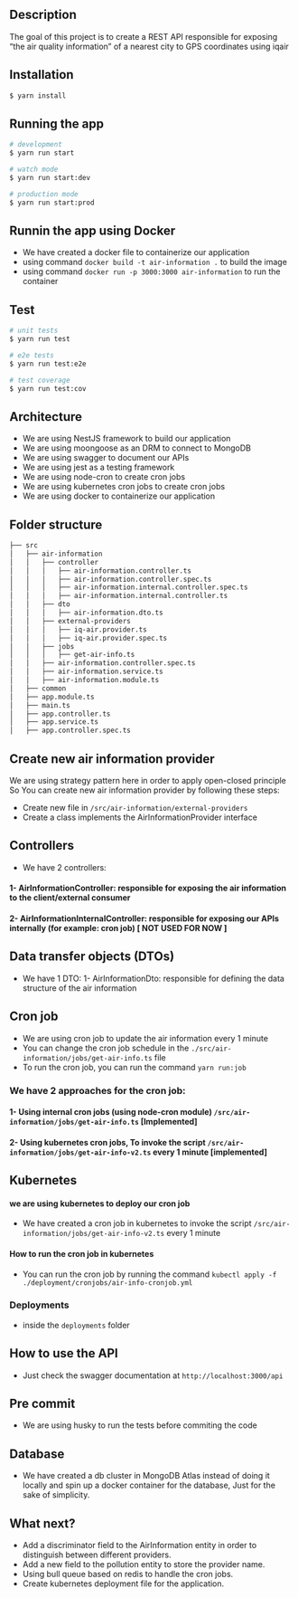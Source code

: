 ## Description

The goal of this project is to create a REST API responsible for exposing “the air
quality information” of a nearest city to GPS coordinates using iqair
## Installation

```bash
$ yarn install
```

## Running the app

```bash
# development
$ yarn run start

# watch mode
$ yarn run start:dev

# production mode
$ yarn run start:prod
```

## Runnin the app using Docker
- We have created a docker file to containerize our application
- using command ```docker build -t air-information .``` to build the image
- using command ```docker run -p 3000:3000 air-information``` to run the container


## Test

```bash
# unit tests
$ yarn run test

# e2e tests
$ yarn run test:e2e

# test coverage
$ yarn run test:cov
```



## Architecture
- We are using NestJS framework to build our application
- We are using moongoose as an DRM to connect to MongoDB
- We are using swagger to document our APIs
- We are using jest as a testing framework
- We are using node-cron to create cron jobs
- We are using kubernetes cron jobs to create cron jobs
- We are using docker to containerize our application

## Folder structure
```bash
├── src
│   ├── air-information
│   │   ├── controller
│   │   │   ├── air-information.controller.ts
│   │   │   ├── air-information.controller.spec.ts
│   │   │   ├── air-information.internal.controller.spec.ts
│   │   │   ├── air-information.internal.controller.ts
│   │   ├── dto
│   │   │   ├── air-information.dto.ts
│   │   ├── external-providers
│   │   │   ├── iq-air.provider.ts
│   │   │   ├── iq-air.provider.spec.ts
│   │   ├── jobs
│   │   │   ├── get-air-info.ts
│   │   ├── air-information.controller.spec.ts
│   │   ├── air-information.service.ts
│   │   ├── air-information.module.ts
│   ├── common
│   ├── app.module.ts
│   ├── main.ts
│   ├── app.controller.ts
│   ├── app.service.ts
│   ├── app.controller.spec.ts
```

## Create new air information provider
We are using strategy pattern here in order to apply open-closed principle
So You can create new air information provider by following these steps:

- Create new file in ```/src/air-information/external-providers```
- Create a class implements the AirInformationProvider interface


## Controllers
- We have 2 controllers:
#### 1- AirInformationController: responsible for exposing the air information to the client/external consumer
#### 2- AirInformationInternalController: responsible for exposing our APIs internally (for example: cron job) [ NOT USED FOR NOW ]

## Data transfer objects (DTOs)
- We have 1 DTO: 
1- AirInformationDto: responsible for defining the data structure of the air information

## Cron job
- We are using cron job to update the air information every 1 minute
- You can change the cron job schedule in the ```./src/air-information/jobs/get-air-info.ts``` file
- To run the cron job, you can run the command ```yarn run:job```
### We have 2 approaches for the cron job:
#### 1- Using internal cron jobs (using node-cron module) ```/src/air-information/jobs/get-air-info.ts```  [Implemented]
#### 2- Using kubernetes cron jobs, To invoke the script  ```/src/air-information/jobs/get-air-info-v2.ts``` every 1 minute [implemented]

## Kubernetes
#### we are using kubernetes to deploy our cron job
- We have created a cron job in kubernetes to invoke the script ```/src/air-information/jobs/get-air-info-v2.ts``` every 1 minute
#### How to run the cron job in kubernetes
- You can run the cron job by running the command ```kubectl apply -f ./deployment/cronjobs/air-info-cronjob.yml```

### Deployments
- inside the `deployments` folder


## How to use the API
- Just check the swagger documentation at ```http://localhost:3000/api```


## Pre commit 
- We are using husky to run the tests before commiting the code


## Database
- We have created a db cluster in MongoDB Atlas instead of doing it locally and spin up a docker container for the database, Just for the sake of simplicity.

## What next?
- Add a discriminator field to the AirInformation entity in order to distinguish between different providers.
- Add a new field to the pollution entity to store the provider name.
- Using bull queue based on redis to handle the cron jobs.
- Create kubernetes deployment file for the application.




